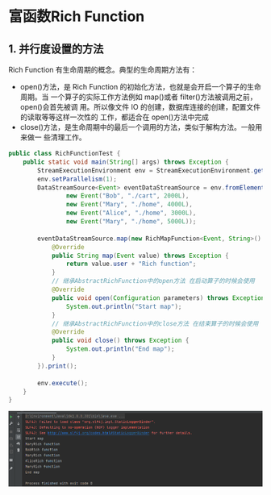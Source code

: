 # 富函数Rich Function

## 1. 并行度设置的方法

Rich Function 有生命周期的概念。典型的生命周期方法有：

- open()方法，是 Rich Function 的初始化方法，也就是会开启一个算子的生命周期。当 一个算子的实际工作方法例如 map()或者 filter()方法被调用之前，open()会首先被调 用。所以像文件 IO 的创建，数据库连接的创建，配置文件的读取等等这样一次性的 工作，都适合在 open()方法中完成
- close()方法，是生命周期中的最后一个调用的方法，类似于解构方法。一般用来做一 些清理工作。

```java
public class RichFunctionTest {
    public static void main(String[] args) throws Exception {
        StreamExecutionEnvironment env = StreamExecutionEnvironment.getExecutionEnvironment();
        env.setParallelism(1);
        DataStreamSource<Event> eventDataStreamSource = env.fromElements(new Event("Mary", "./home", 1000L),
                new Event("Bob", "./cart", 2000L),
                new Event("Mary", "./home", 4000L),
                new Event("Alice", "./home", 3000L),
                new Event("Mary", "./home", 5000L));

        eventDataStreamSource.map(new RichMapFunction<Event, String>() {
            @Override
            public String map(Event value) throws Exception {
                return value.user + "Rich function";
            }
			// 继承AbstractRichFunction中的open方法 在启动算子的时候会使用
            @Override
            public void open(Configuration parameters) throws Exception {
                System.out.println("Start map");
            }
			// 继承AbstractRichFunction中的close方法 在结束算子的时候会使用
            @Override
            public void close() throws Exception {
                System.out.println("End map");
            }
        }).print();

        env.execute();
    }
}
```

![image-20220526032753818](images/image-20220526032753818.png)

